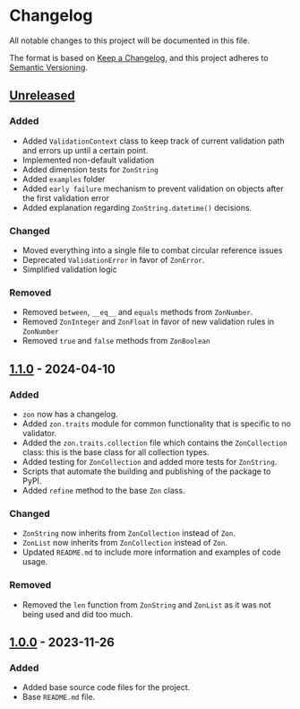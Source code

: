 # Changelog

All notable changes to this project will be documented in this file.

The format is based on [Keep a Changelog](https://keepachangelog.com/en/1.1.0/),
and this project adheres to [Semantic Versioning](https://semver.org/spec/v2.0.0.html).

## [Unreleased]

### Added
- Added `ValidationContext` class to keep track of current validation path and errors up until a certain point.
- Implemented non-default validation
- Added dimension tests for `ZonString`
- Added `examples` folder
- Added `early failure` mechanism to prevent validation on objects after the first validation error
- Added explanation regarding `ZonString.datetime()` decisions.

### Changed
- Moved everything into a single file to combat circular reference issues
- Deprecated `ValidationError` in favor of `ZonError`.
- Simplified validation logic

### Removed
- Removed `between`, `__eq__` and `equals` methods from `ZonNumber`.
- Removed `ZonInteger` and `ZonFloat` in favor of new validation rules in `ZonNumber`
- Removed `true` and `false` methods from `ZonBoolean`

## [1.1.0] - 2024-04-10

### Added
- `zon` now has a changelog.
- Added `zon.traits` module for common functionality that is specific to no validator.
- Added the `zon.traits.collection` file which contains the `ZonCollection` class: this is the base class for all collection types.
- Added testing for `ZonCollection` and added more tests for `ZonString`.
- Scripts that automate the building and publishing of the package to PyPI.
- Added `refine` method to the base `Zon` class.

### Changed
- `ZonString` now inherits from `ZonCollection` instead of `Zon`.
- `ZonList` now inherits from `ZonCollection` instead of `Zon`.
- Updated `README.md` to include more information and examples of code usage.
  
### Removed
- Removed the `len` function from `ZonString` and `ZonList` as it was not being used and did too much.

## [1.0.0] - 2023-11-26

### Added
- Added base source code files for the project.
- Base `README.md` file.

[unreleased]: https://github.com/Naapperas/zon/compare/v1.1.0...HEAD
[1.1.0]: https://github.com/Naapperas/zon/compare/v1.1.0...v1.1.0
[1.0.0]: https://github.com/Naapperas/zon/releases/tag/v1.0.0